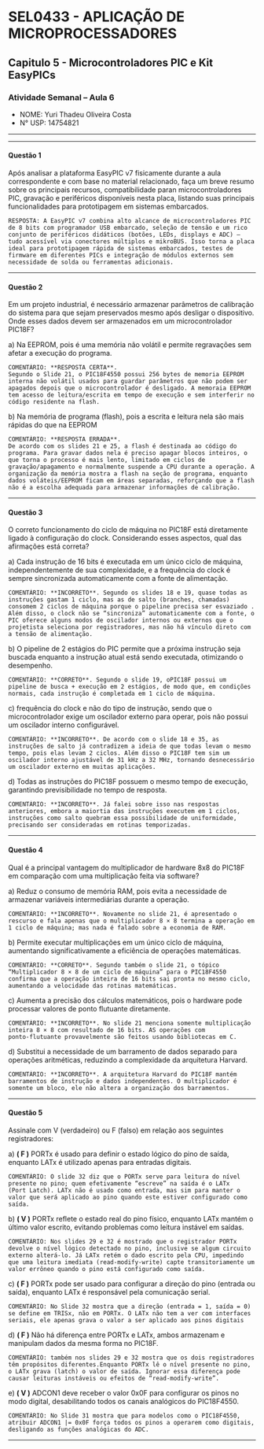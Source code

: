  # SEL0433 - APLICAÇÃO DE MICROPROCESSADORES

## Capitulo 5 - Microcontroladores PIC e Kit EasyPICs

###  Atividade Semanal – Aula 6

 - NOME: Yuri Thadeu Oliveira Costa   
 - N° USP: 14754821
  
***
***

#### Questão 1

Após analisar a plataforma EasyPIC v7 fisicamente durante a aula correspondente e com base no material relacionado, faça um breve resumo sobre os principais recursos, compatibilidade paran microcontroladores PIC, gravação e periféricos disponíveis nesta placa, listando suas principais funcionalidades para prototipagem em sistemas embarcados.

```
RESPOSTA: A EasyPIC v7 combina alto alcance de microcontroladores PIC de 8 bits com programador USB embarcado, seleção de tensão e um rico conjunto de periféricos didáticos (botões, LEDs, displays e ADC) — tudo acessível via conectores múltiplos e mikroBUS. Isso torna a placa ideal para prototipagem rápida de sistemas embarcados, testes de firmware em diferentes PICs e integração de módulos externos sem necessidade de solda ou ferramentas adicionais.
```
***

#### Questão 2

Em um projeto industrial, é necessário armazenar parâmetros de calibração do sistema para que sejam preservados mesmo após desligar o dispositivo. Onde esses dados devem ser armazenados em um microcontrolador PIC18F?

a) Na EEPROM, pois é uma memória não volátil e permite regravações sem afetar a execução do programa.

```
COMENTÁRIO: **RESPOSTA CERTA**.
Segundo o Slide 21, o PIC18F4550 possui 256 bytes de memoria EEPROM interna não volátil usados para guardar parâmetros que não podem ser apagados depois que o microcontrolador é desligado. A memoraia EEPROM tem acesso de leitura/escrita em tempo de execução e sem interferir no código residente na flash.
```

b) Na memória de programa (flash), pois a escrita e leitura nela são mais rápidas do que na EEPROM

    COMENTÁRIO: **RESPOSTA ERRADA**.
    De acordo com os slides 21 e 25, a flash é destinada ao código do programa. Para gravar dados nela é preciso apagar blocos inteiros, o que torna o processo é mais lento, limitado em ciclos de gravação/apagamento e normalmente suspende a CPU durante a operação. A organização da memória mostra a flash na seção de programa, enquanto dados voláteis/EEPROM ficam em áreas separadas, reforçando que a flash não é a escolha adequada para armazenar informações de calibração.

***
#### Questão 3

O correto funcionamento do ciclo de máquina no PIC18F está diretamente ligado à configuração do clock. Considerando esses aspectos, qual das afirmações está correta?

a) Cada instrução de 16 bits é executada em um único ciclo de máquina, independentemente de sua complexidade, e a frequência do clock é sempre sincronizada automaticamente com a fonte de alimentação.

    COMENTÁRIO: **INCORRETO**. Segundo os slides 18 e 19, quase todas as instruções gastam 1 ciclo, mas as de salto (branches, chamadas) consomem 2 ciclos de máquina porque o pipeline precisa ser esvaziado . Além disso, o clock não se “sincroniza” automaticamente com a fonte, o PIC oferece alguns modos de oscilador internos ou externos que o projetista seleciona por registradores, mas não há vínculo direto com a tensão de alimentação.

b) O pipeline de 2 estágios do PIC permite que a próxima instrução seja buscada enquanto a instrução atual está sendo executada, otimizando o desempenho.

    COMENTÁRIO: **CORRETO**. Segundo o slide 19, oPIC18F possui um pipeline de busca + execução em 2 estágios, de modo que, em condições normais, cada instrução é completada em 1 ciclo de máquina.

c) frequência do clock e não do tipo de instrução, sendo que o microcontrolador exige um oscilador externo para operar, pois não possui um oscilador interno configurável.

    COMENTÁRIO: **INCORRETO**. De acordo com o slide 18 e 35, as  instruções de salto já contradizem a ideia de que todas levam o mesmo tempo, pois elas levam 2 ciclos. Além disso o PIC18F tem sim um oscilador interno ajustável de 31 kHz a 32 MHz, tornando desnecessário um oscilador externo em muitas aplicações.

d) Todas as instruções do PIC18F possuem o mesmo tempo de execução, garantindo previsibilidade no tempo de resposta.

    COMENTÁRIO: **INCORRETO**. Já falei sobre isso nas respostas anteriores, embora a maiortia das instruções executem em 1 ciclos, instruções como salto quebram essa possibilidade de uniformidade,  precisando ser consideradas em rotinas temporizadas.

***
#### Questão 4

Qual é a principal vantagem do multiplicador de hardware 8x8 do PIC18F em comparação com uma multiplicação feita via software?

a) Reduz o consumo de memória RAM, pois evita a necessidade de armazenar variáveis intermediárias durante a operação.

    COMENTÁRIO: **INCORRETO**. Novamente no slide 21, é apresentado o rescurso e fala apenas que o multiplicador 8 × 8 termina a operação em 1 ciclo de máquina; mas nada é falado sobre a economia de RAM.

b) Permite executar multiplicações em um único ciclo de máquina, aumentando significativamente a eficiência de operações matemáticas.

    COMENTÁRIO: **CORRETO**. Segundo também o slide 21, o tópico “Multiplicador 8 × 8 de um ciclo de máquina” para o PIC18F4550 confirma que a operação inteira de 16 bits sai pronta no mesmo ciclo, aumentando a velocidade das rotinas matemáticas.

c) Aumenta a precisão dos cálculos matemáticos, pois o hardware pode processar valores de ponto flutuante diretamente.

    COMENTÁRIO: **INCORRETO**. No slide 21 menciona somente multiplicação inteira 8 × 8 com resultado de 16 bits. AS operações com ponto‑flutuante provavelmente são feitos usando bibliotecas em C. 


d) Substitui a necessidade de um barramento de dados separado para operações aritméticas, reduzindo a complexidade da arquitetura Harvard.

    COMENTÁRIO: **INCORRETO**. A arquitetura Harvard do PIC18F mantém barramentos de instrução e dados independentes. O multiplicador é somente um bloco, ele não altera a organização dos barramentos.

***
#### Questão 5

Assinale com V (verdadeiro) ou F (falso) em relação aos seguintes registradores:

a) **( F )** PORTx é usado para definir o estado lógico do pino de saída, enquanto LATx é utilizado apenas para entradas digitais.

    COMENTÁRIO: O slide 32 diz que o PORTx serve para leitura do nível presente no pino; quem efetivamente “escreve” na saída é o LATx (Port Latch). LATx não é usado como entrada, mas sim para manter o valor que será aplicado ao pino quando este estiver configurado como saída.

b) **( V )** PORTx reflete o estado real do pino físico, enquanto LATx mantém o último valor escrito, evitando problemas como leitura instável em saídas.

    COMENTÁRIO: Nos slides 29 e 32 é mostrado que o registrador PORTx devolve o nível lógico detectado no pino, inclusive se algum circuito externo alterá‑lo. Já LATx retém o dado escrito pela CPU, impedindo que uma leitura imediata (read‑modify‑write) capte transitoriamente um valor errôneo quando o pino está configurado como saída.

c) **( F )** PORTx pode ser usado para configurar a direção do pino (entrada ou saída), enquanto LATx é responsável pela comunicação serial.

    COMENTÁRIO: No Slide 32 mostra que a direção (entrada = 1, saída = 0) se define em TRISx, não em PORTx. O LATx não tem a ver com interfaces seriais, ele apenas grava o valor a ser aplicado aos pinos digitais

d) **( F )** Não há diferença entre PORTx e LATx, ambos armazenam e manipulam dados da mesma forma no PIC18F.

    COMENTÁRIO: também nos slides 29 e 32 mostra que os dois registradores têm propósitos diferentes.Enquanto PORTx lê o nível presente no pino, o LATx grava (latch) o valor de saída. Ignorar essa diferença pode causar leituras instáveis ou efeitos de “read‑modify‑write”.

e) **( V )** ADCON1 deve receber o valor 0x0F para configurar os pinos no modo digital, desabilitando todos os canais analógicos do PIC18F4550.

    COMENTÁRIO: No Slide 31 mostra que para modelos como o PIC18F4550, atribuir ADCON1 |= 0x0F força todos os pinos a operarem como digitais, desligando as funções analógicas do ADC.

***